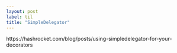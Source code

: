 ```yaml
---
layout: post
label: til
title: "SimpleDelegator"
---
```


<p>
  
</p>
https://hashrocket.com/blog/posts/using-simpledelegator-for-your-decorators

